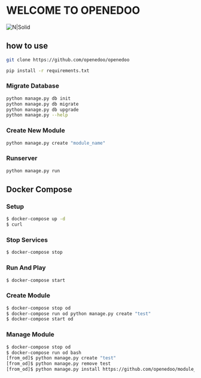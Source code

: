 # WELCOME TO OPENEDOO

![N|Solid](http://openedoo.org/images/openedoo.svg)

## how to use

```bash
git clone https://github.com/openedoo/openedoo

pip install -r requirements.txt
```

### Migrate Database
```bash
python manage.py db init
python manage.py db migrate
python manage.py db upgrade
python manage.py --help
```

### Create New Module
```bash
python manage.py create "module_name"
```

### Runserver
```bash
python manage.py run
```

## Docker Compose

### Setup
```bash
$ docker-compose up -d
$ curl
```

### Stop Services
```bash
$ docker-compose stop
```

### Run And Play
```bash
$ docker-compose start
```

### Create Module
```bash
$ docker-compose stop od
$ docker-compose run od python manage.py create "test"
$ docker-compose start od
```

### Manage Module
```bash
$ docker-compose stop od
$ docker-compose run od bash
[from_od]$ python manage.py create "test"
[from_od]$ python manage.py remove test
[from_od]$ python manage.py install https://github.com/openedoo/module_hello
```
